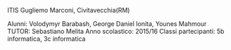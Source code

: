 ITIS Gugliemo Marconi, Civitavecchia(RM)

Alunni: 
Volodymyr Barabash, George Daniel Ionita, Younes Mahmour
 TUTOR: Sebastiano Melita
 Anno scolastico: 2015/16 
 Classi partecipanti: 5b informatica, 3c informatica 